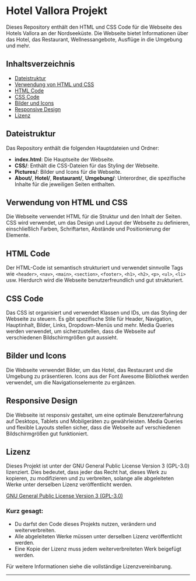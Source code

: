 # Hotel Vallora Projekt

Dieses Repository enthält den HTML und CSS Code für die Webseite des Hotels Vallora an der Nordseeküste. Die Webseite bietet Informationen über das Hotel, das Restaurant, Wellnessangebote, Ausflüge in die Umgebung und mehr.

## Inhaltsverzeichnis

- [Dateistruktur](#dateistruktur)
- [Verwendung von HTML und CSS](#verwendung-von-html-und-css)
- [HTML Code](#html-code)
- [CSS Code](#css-code)
- [Bilder und Icons](#bilder-und-icons)
- [Responsive Design](#responsive-design)
- [Lizenz](#lizenz)

## Dateistruktur

Das Repository enthält die folgenden Hauptdateien und Ordner:

- **index.html**: Die Hauptseite der Webseite.
- **CSS/**: Enthält die CSS-Dateien für das Styling der Webseite.
- **Pictures/**: Bilder und Icons für die Webseite.
- **About/**, **Hotel/**, **Restaurant/**, **Umgebung/**: Unterordner, die spezifische Inhalte für die jeweiligen Seiten enthalten.

## Verwendung von HTML und CSS

Die Webseite verwendet HTML für die Struktur und den Inhalt der Seiten. CSS wird verwendet, um das Design und Layout der Webseite zu definieren, einschließlich Farben, Schriftarten, Abstände und Positionierung der Elemente.

## HTML Code

Der HTML-Code ist semantisch strukturiert und verwendet sinnvolle Tags wie `<header>`, `<nav>`, `<main>`, `<section>`, `<footer>`, `<h1>`, `<h2>`, `<p>`, `<ul>`, `<li>` usw. Hierdurch wird die Webseite benutzerfreundlich und gut strukturiert.

## CSS Code

Das CSS ist organisiert und verwendet Klassen und IDs, um das Styling der Webseite zu steuern. Es gibt spezifische Stile für Header, Navigation, Hauptinhalt, Bilder, Links, Dropdown-Menüs und mehr. Media Queries werden verwendet, um sicherzustellen, dass die Webseite auf verschiedenen Bildschirmgrößen gut aussieht.

## Bilder und Icons

Die Webseite verwendet Bilder, um das Hotel, das Restaurant und die Umgebung zu präsentieren. Icons aus der Font Awesome Bibliothek werden verwendet, um die Navigationselemente zu ergänzen.

## Responsive Design

Die Webseite ist responsiv gestaltet, um eine optimale Benutzererfahrung auf Desktops, Tablets und Mobilgeräten zu gewährleisten. Media Queries und flexible Layouts stellen sicher, dass die Webseite auf verschiedenen Bildschirmgrößen gut funktioniert.

## Lizenz

Dieses Projekt ist unter der GNU General Public License Version 3 (GPL-3.0) lizenziert. Dies bedeutet, dass jeder das Recht hat, dieses Werk zu kopieren, zu modifizieren und zu verbreiten, solange alle abgeleiteten Werke unter derselben Lizenz veröffentlicht werden.

[GNU General Public License Version 3 (GPL-3.0)](https://www.gnu.org/licenses/gpl-3.0.de.html)

### Kurz gesagt:
- Du darfst den Code dieses Projekts nutzen, verändern und weiterverbreiten.
- Alle abgeleiteten Werke müssen unter derselben Lizenz veröffentlicht werden.
- Eine Kopie der Lizenz muss jedem weiterverbreiteten Werk beigefügt werden.

Für weitere Informationen siehe die vollständige Lizenzvereinbarung.

---

